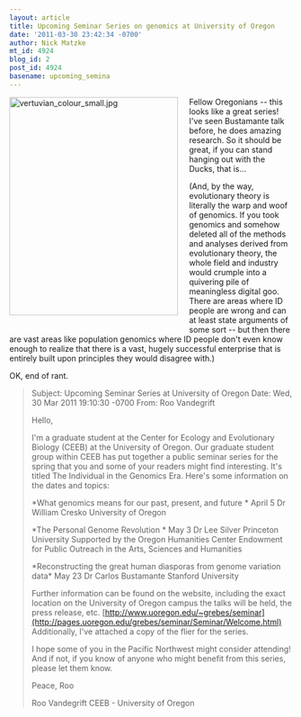 ```yaml
---
layout: article
title: Upcoming Seminar Series on genomics at University of Oregon
date: '2011-03-30 23:42:34 -0700'
author: Nick Matzke
mt_id: 4924
blog_id: 2
post_id: 4924
basename: upcoming_semina
---
```

[<img src="/PT/uploads/2011/vertuvian_colour_small-thumb-300x388-619.jpg" alt="vertuvian_colour_small.jpg" width="300" height="388" style="float: left; margin: 0 20px 20px 0;" class="mt-image-left" />](/uploads/2011/vertuvian_colour_small.jpg)Fellow Oregonians -- this looks like a great series!  I've seen Bustamante talk before, he does amazing research.  So it should be great, if you can stand hanging out with the Ducks, that is...

(And, by the way, evolutionary theory is literally the warp and woof of genomics.  If you took genomics and somehow deleted all of the methods and analyses derived from evolutionary theory, the whole field and industry would crumple into a quivering pile of meaningless digital goo.  There are areas where ID people are wrong and can at least state arguments of some sort -- but then there are vast areas like population genomics where ID people don't even know enough to realize that there is a vast, hugely successful enterprise that is entirely built upon principles they would disagree with.) 

OK, end of rant.

> Subject: Upcoming Seminar Series at University of Oregon
> Date:     Wed, 30 Mar 2011 19:10:30 -0700
> From:     Roo Vandegrift
> 
> Hello,
> 
> I'm a graduate student at the Center for Ecology and Evolutionary
> Biology (CEEB) at the University of Oregon. Our graduate student group
> within CEEB has put together a public seminar series for the spring that
> you and some of your readers might find interesting. It's titled The
> Individual in the Genomics Era. Here's some information on the dates and
> topics:
> 
> \*What genomics means for our past, present, and future \*
> April 5
> Dr William Cresko
> University of Oregon
> 
> \*The Personal Genome Revolution \*
> May 3
> Dr Lee Silver
> Princeton University
> Supported by the Oregon Humanities Center Endowment
> for Public Outreach in the Arts, Sciences and Humanities
> 
> \*Reconstructing  the great human diasporas from genome variation data\*
> May 23
> Dr Carlos Bustamante
> Stanford University
> 
> Further information can be found on the website, including the exact
> location on the University of Oregon campus the talks will be held, the
> press release, etc. [http://www.uoregon.edu/~grebes/seminar](http://pages.uoregon.edu/grebes/seminar/Seminar/Welcome.html)
> Additionally, I've attached a copy of the flier for the series.
> 
> I hope some of you in the Pacific Northwest might consider attending!
> And if not, if you know of anyone who might benefit from this series,
> please let them know.
> 
> Peace,
> Roo
> 
> Roo Vandegrift
> CEEB - University of Oregon
